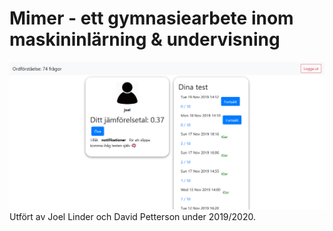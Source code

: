 # Mimer - ett gymnasiearbete inom maskininlärning & undervisning
![alt text](images/home.png)
Utfört av Joel Linder och David Petterson under 2019/2020.